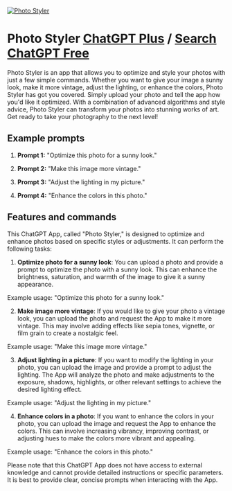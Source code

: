
[![Photo Styler](https://files.oaiusercontent.com/file-qvAPLLA7ZEMyyKvmUNqjPlyj?se=2123-10-17T05%3A33%3A04Z&sp=r&sv=2021-08-06&sr=b&rscc=max-age%3D31536000%2C%20immutable&rscd=attachment%3B%20filename%3D294ef4fd-d561-4ef5-a86c-a509771a998a.png&sig=bY2RAkKdWRSZ1qTSGvfBP/nH4FVtbCPkYkV7zcnny6Y%3D)](https://chat.openai.com/g/g-ET83ZHqLg-photo-styler)

# Photo Styler [ChatGPT Plus](https://chat.openai.com/g/g-ET83ZHqLg-photo-styler) / [Search ChatGPT Free](https://gptcall.net/index.html#/?search=Photo%20Styler)

Photo Styler is an app that allows you to optimize and style your photos with just a few simple commands. Whether you want to give your image a sunny look, make it more vintage, adjust the lighting, or enhance the colors, Photo Styler has got you covered. Simply upload your photo and tell the app how you'd like it optimized. With a combination of advanced algorithms and style advice, Photo Styler can transform your photos into stunning works of art. Get ready to take your photography to the next level!

## Example prompts

1. **Prompt 1:** "Optimize this photo for a sunny look."

2. **Prompt 2:** "Make this image more vintage."

3. **Prompt 3:** "Adjust the lighting in my picture."

4. **Prompt 4:** "Enhance the colors in this photo."


## Features and commands

This ChatGPT App, called "Photo Styler," is designed to optimize and enhance photos based on specific styles or adjustments. It can perform the following tasks:

1. **Optimize photo for a sunny look**: You can upload a photo and provide a prompt to optimize the photo with a sunny look. This can enhance the brightness, saturation, and warmth of the image to give it a sunny appearance.

Example usage: "Optimize this photo for a sunny look."

2. **Make image more vintage**: If you would like to give your photo a vintage look, you can upload the photo and request the App to make it more vintage. This may involve adding effects like sepia tones, vignette, or film grain to create a nostalgic feel.

Example usage: "Make this image more vintage."

3. **Adjust lighting in a picture**: If you want to modify the lighting in your photo, you can upload the image and provide a prompt to adjust the lighting. The App will analyze the photo and make adjustments to the exposure, shadows, highlights, or other relevant settings to achieve the desired lighting effect.

Example usage: "Adjust the lighting in my picture."

4. **Enhance colors in a photo**: If you want to enhance the colors in your photo, you can upload the image and request the App to enhance the colors. This can involve increasing vibrancy, improving contrast, or adjusting hues to make the colors more vibrant and appealing.

Example usage: "Enhance the colors in this photo."

Please note that this ChatGPT App does not have access to external knowledge and cannot provide detailed instructions or specific parameters. It is best to provide clear, concise prompts when interacting with the App.


